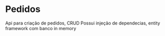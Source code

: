 # Pedidos
Api para criação de pedidos, CRUD
Possui injeção de dependecias, entity framework com banco in memory
